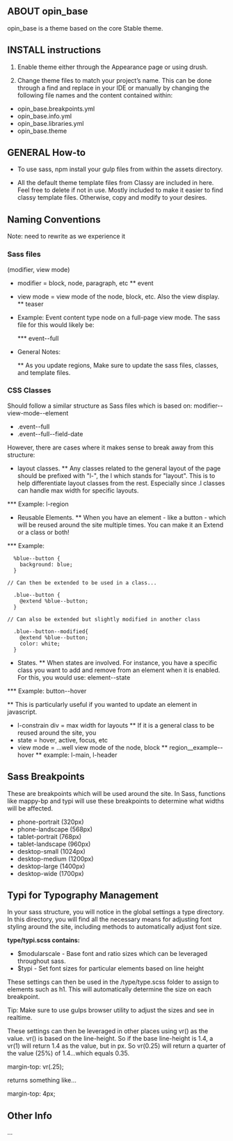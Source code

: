 ABOUT opin_base
-----------

opin_base is a theme based on the core Stable theme.


INSTALL instructions
-------

1) Enable theme either through the Appearance page or using drush.

2) Change theme files to match your project’s name. This can be done through a find and replace in your IDE or manually by changing the following file names and the content contained within:

- opin_base.breakpoints.yml
- opin_base.info.yml
- opin_base.libraries.yml
- opin_base.theme

GENERAL How-to
------

- To use sass, npm install your gulp files from within the assets directory.

- All the default theme template files from Classy are included in here. Feel free to delete if not in use. Mostly included to make it easier to find classy template files. Otherwise, copy and modify to your desires.

## Naming Conventions

Note: need to rewrite as we experience it

### Sass files 

(modifier, view mode)

  * modifier = block, node, paragraph, etc
    ** event
  * view mode = view mode of the node, block, etc. Also the view display.
    ** teaser

  * Example: Event content type node on a full-page view mode. The sass file for this would likely be:

    *** event--full

  * General Notes: 

    ** As you update regions, Make sure to update the sass files, classes, and template files.

### CSS Classes

Should follow a similar structure as Sass files which is based on: modifier--view-mode--element

  * .event--full
  * .event--full--field-date

However, there are cases where it makes sense to break away from this structure:

  * layout classes.
  ** Any classes related to the general layout of the page should be prefixed with "l-", the l which stands for "layout". This is to help differentiate layout classes from the rest. Especially since .l classes can handle max width for specific layouts.

  *** Example: l-region

  * Reusable Elements. 
  ** When you have an element - like a button - which will be reused around the site multiple times. You can make it an Extend or a class or both!

  *** Example: 

      %blue--button {
        background: blue;
      }

    // Can then be extended to be used in a class...

      .blue--button {
        @extend %blue--button;
      }

    // Can also be extended but slightly modified in another class

      .blue--button--modified{
        @extend %blue--button;
        color: white;
      }


  * States.
  ** When states are involved. For instance, you have a specific class you want to add and remove from an element when it is enabled. For this, you would use: element--state

  *** Example: button--hover

  ** This is particularly useful if you wanted to update an element in javascript.
  



  * l-constrain div = max width for layouts
  ** If it is a general class to be reused around the site, you 
  * state = hover, active, focus, etc
  * view mode = …well view mode of the node, block 
    ** region__example--hover
    ** example: l-main, l-header



## Sass Breakpoints

These are breakpoints which will be used around the site. In Sass, functions like mappy-bp and typi will use these breakpoints to determine what widths will be affected.

* phone-portrait   (320px)
* phone-landscape  (568px)
* tablet-portrait  (768px)
* tablet-landscape (960px)
* desktop-small    (1024px)
* desktop-medium   (1200px)
* desktop-large    (1400px)
* desktop-wide     (1700px)

## Typi for Typography Management

In your sass structure, you will notice in the global settings a type directory. In this directory, you will find all the necessary means for adjusting font styling around the site, including methods to automatically adjust font size.

**type/typi.scss contains:**

* $modularscale - Base font and ratio sizes which can be leveraged throughout sass.
* $typi - Set font sizes for particular elements based on line height

These settings can then be used in the /type/type.scss folder to assign to elements such as h1. This will automatically determine the size on each breakpoint.
  
Tip: Make sure to use gulps browser utility to adjust the sizes and see in realtime.

These settings can then be leveraged in other places using vr() as the value. vr() is based on the line-height. So if the base line-height is 1.4, a vr(1) will return 1.4 as the value, but in px. So vr(0.25) will return a quarter of the value (25%) of 1.4…which equals 0.35.

margin-top: vr(.25);

returns something like…

margin-top: 4px; 

## Other Info

…